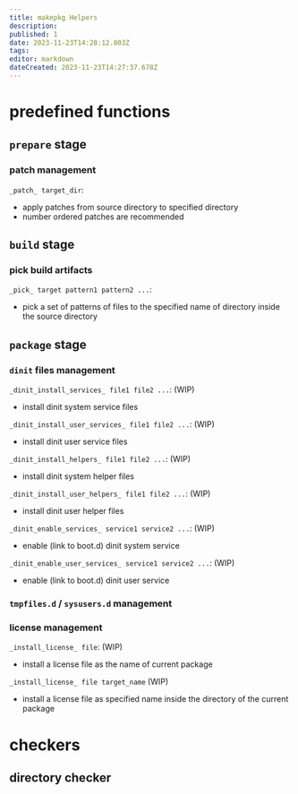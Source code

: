 ```yaml
---
title: makepkg Helpers
description: 
published: 1
date: 2023-11-23T14:28:12.803Z
tags: 
editor: markdown
dateCreated: 2023-11-23T14:27:37.678Z
---
```


# predefined functions

## `prepare` stage

### patch management

`_patch_ target_dir`:
- apply patches from source directory to specified directory
- number ordered patches are recommended

## `build` stage

### pick build artifacts

`_pick_ target pattern1 pattern2 ...`:
- pick a set of patterns of files to the specified name of directory inside the source directory

## `package` stage

### `dinit` files management

`_dinit_install_services_ file1 file2 ...`: (WIP)
- install dinit system service files

`_dinit_install_user_services_ file1 file2 ...`: (WIP)
- install dinit user service files

`_dinit_install_helpers_ file1 file2 ...`: (WIP)
- install dinit system helper files

`_dinit_install_user_helpers_ file1 file2 ...`: (WIP)
- install dinit user helper files

`_dinit_enable_services_ service1 service2 ...`: (WIP)
- enable (link to boot.d) dinit system service

`_dinit_enable_user_services_ service1 service2 ...`: (WIP)
- enable (link to boot.d) dinit user service

### `tmpfiles.d` / `sysusers.d` management

### license management

`_install_license_ file`: (WIP)
- install a license file as the name of current package

`_install_license_ file target_name` (WIP)
- install a license file as specified name inside the directory of the current package

# checkers

## directory checker